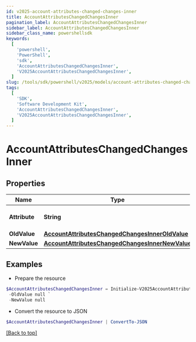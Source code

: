 ```yaml
---
id: v2025-account-attributes-changed-changes-inner
title: AccountAttributesChangedChangesInner
pagination_label: AccountAttributesChangedChangesInner
sidebar_label: AccountAttributesChangedChangesInner
sidebar_class_name: powershellsdk
keywords:
  [
    'powershell',
    'PowerShell',
    'sdk',
    'AccountAttributesChangedChangesInner',
    'V2025AccountAttributesChangedChangesInner',
  ]
slug: /tools/sdk/powershell/v2025/models/account-attributes-changed-changes-inner
tags:
  [
    'SDK',
    'Software Development Kit',
    'AccountAttributesChangedChangesInner',
    'V2025AccountAttributesChangedChangesInner',
  ]
---
```


# AccountAttributesChangedChangesInner

## Properties

| Name | Type | Description | Notes |
| --- | --- | --- | --- |
| **Attribute** | **String** | The name of the attribute. | [required] |
| **OldValue** | [**AccountAttributesChangedChangesInnerOldValue**](account-attributes-changed-changes-inner-old-value) |  | [required] |
| **NewValue** | [**AccountAttributesChangedChangesInnerNewValue**](account-attributes-changed-changes-inner-new-value) |  | [required] |

## Examples

- Prepare the resource

```powershell
$AccountAttributesChangedChangesInner = Initialize-V2025AccountAttributesChangedChangesInner  -Attribute sn `
 -OldValue null `
 -NewValue null
```

- Convert the resource to JSON

```powershell
$AccountAttributesChangedChangesInner | ConvertTo-JSON
```

[[Back to top]](#)
